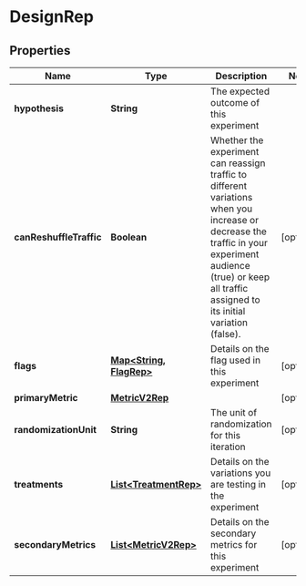 

# DesignRep


## Properties

| Name | Type | Description | Notes |
|------------ | ------------- | ------------- | -------------|
|**hypothesis** | **String** | The expected outcome of this experiment |  |
|**canReshuffleTraffic** | **Boolean** | Whether the experiment can reassign traffic to different variations when you increase or decrease the traffic in your experiment audience (true) or keep all traffic assigned to its initial variation (false). |  [optional] |
|**flags** | [**Map&lt;String, FlagRep&gt;**](FlagRep.md) | Details on the flag used in this experiment |  [optional] |
|**primaryMetric** | [**MetricV2Rep**](MetricV2Rep.md) |  |  [optional] |
|**randomizationUnit** | **String** | The unit of randomization for this iteration |  [optional] |
|**treatments** | [**List&lt;TreatmentRep&gt;**](TreatmentRep.md) | Details on the variations you are testing in the experiment |  [optional] |
|**secondaryMetrics** | [**List&lt;MetricV2Rep&gt;**](MetricV2Rep.md) | Details on the secondary metrics for this experiment |  [optional] |



